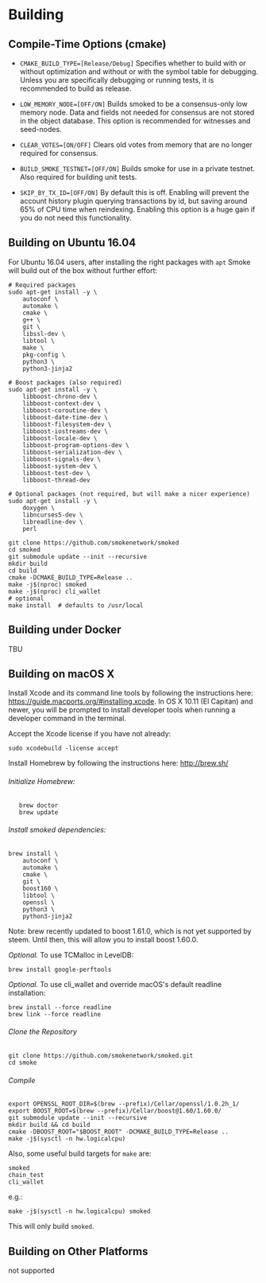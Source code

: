 # Building

## Compile-Time Options (cmake)

* `CMAKE_BUILD_TYPE=[Release/Debug]`
Specifies whether to build with or without optimization and without or with
the symbol table for debugging. Unless you are specifically debugging or
running tests, it is recommended to build as release.

* `LOW_MEMORY_NODE=[OFF/ON]`
Builds smoked to be a consensus-only low memory node. Data and fields not
needed for consensus are not stored in the object database.  This option is
recommended for witnesses and seed-nodes.

* `CLEAR_VOTES=[ON/OFF]`
Clears old votes from memory that are no longer required for consensus.

* `BUILD_SMOKE_TESTNET=[OFF/ON]`
Builds smoke for use in a private testnet. Also required for building unit tests.

* `SKIP_BY_TX_ID=[OFF/ON]`
By default this is off. Enabling will prevent the account history plugin querying transactions 
by id, but saving around 65% of CPU time when reindexing. Enabling this option is a
huge gain if you do not need this functionality.


## Building on Ubuntu 16.04

For Ubuntu 16.04 users, after installing the right packages with `apt` Smoke
will build out of the box without further effort:

    # Required packages
    sudo apt-get install -y \
        autoconf \
        automake \
        cmake \
        g++ \
        git \
        libssl-dev \
        libtool \
        make \
        pkg-config \
        python3 \
        python3-jinja2

    # Boost packages (also required)
    sudo apt-get install -y \
        libboost-chrono-dev \
        libboost-context-dev \
        libboost-coroutine-dev \
        libboost-date-time-dev \
        libboost-filesystem-dev \
        libboost-iostreams-dev \
        libboost-locale-dev \
        libboost-program-options-dev \
        libboost-serialization-dev \
        libboost-signals-dev \
        libboost-system-dev \
        libboost-test-dev \
        libboost-thread-dev

    # Optional packages (not required, but will make a nicer experience)
    sudo apt-get install -y \
        doxygen \
        libncurses5-dev \
        libreadline-dev \
        perl

    git clone https://github.com/smokenetwork/smoked
    cd smoked
    git submodule update --init --recursive
    mkdir build
    cd build
    cmake -DCMAKE_BUILD_TYPE=Release ..
    make -j$(nproc) smoked
    make -j$(nproc) cli_wallet
    # optional
    make install  # defaults to /usr/local

## Building under Docker

TBU

## Building on macOS X

Install Xcode and its command line tools by following the instructions here:
https://guide.macports.org/#installing.xcode.  In OS X 10.11 (El Capitan)
and newer, you will be prompted to install developer tools when running a
developer command in the terminal.

Accept the Xcode license if you have not already:

    sudo xcodebuild -license accept

Install Homebrew by following the instructions here: http://brew.sh/

###### Initialize Homebrew:

```
   brew doctor
   brew update
```

###### Install smoked dependencies:

    brew install \
        autoconf \
        automake \
        cmake \
        git \
        boost160 \
        libtool \
        openssl \
        python3 \
        python3-jinja2

Note: brew recently updated to boost 1.61.0, which is not yet supported by
steem. Until then, this will allow you to install boost 1.60.0.

*Optional.* To use TCMalloc in LevelDB:

    brew install google-perftools

*Optional.* To use cli_wallet and override macOS's default readline installation:

    brew install --force readline
    brew link --force readline

###### Clone the Repository

    git clone https://github.com/smokenetwork/smoked.git
    cd smoke

###### Compile

    export OPENSSL_ROOT_DIR=$(brew --prefix)/Cellar/openssl/1.0.2h_1/
    export BOOST_ROOT=$(brew --prefix)/Cellar/boost@1.60/1.60.0/
    git submodule update --init --recursive
    mkdir build && cd build
    cmake -DBOOST_ROOT="$BOOST_ROOT" -DCMAKE_BUILD_TYPE=Release ..
    make -j$(sysctl -n hw.logicalcpu)

Also, some useful build targets for `make` are:

    smoked
    chain_test
    cli_wallet

e.g.:

    make -j$(sysctl -n hw.logicalcpu) smoked

This will only build `smoked`.

## Building on Other Platforms

not supported